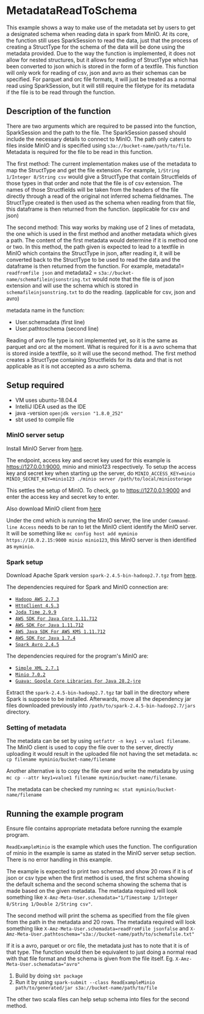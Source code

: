 # MetadataReadToSchema

This example shows a way to make use of the metadata set by users to get a designated schema when reading data in spark from MinIO.
At its core, the function still uses SparkSession to read the data, just that the process of creating a StructType for the schema of the
data will be done using the metadata provided. Due to the way the function is implemented, it does not allow for nested structures, 
but it allows for reading of StructType which has been converted to json which is stored in the form of a textfile. 
This function will only work for reading of csv, json and avro as their schemas can be specified. 
For parquet and orc file formats, it will just be treated as a normal read using SparkSession, but it will still require the filetype
for its metadata if the file is to be read through the function.

## Description of the function

There are two arguments which are required to be passed into the function, SparkSession and the path to the file. 
The SparkSession passed should include the necessary details to connect to MinIO.
The path only caters to files inside MinIO and is specified using `s3a://bucket-name/path/to/file`.
Metadata is required for the file to be read in this function.

The first method: The current implementation makes use of the metadata to map the StructType and get the file extension. For example,
`1/String 1/Integer 8/String csv` would give a StructType that contain Structfields of those types in that order and note that the file is 
of csv extension. The names of those Structfields will be taken from the headers of the file directly through a read of the original not 
inferred schema fieldnames. The StructType created is then used as the schema when reading from that file, this dataframe is then returned
from the function. (applicable for csv and json)

The second method: This way works by making use of 2 lines of metadata, the one which is used in the first method and another metadata
which gives a path. The content of the first metadata would determine if it is method one or two. In this method, the path given is expected to 
lead to a textfile in MinIO which contains the StructType in json, after reading it, it will be converted back to the StructType to be
used to read the data and the dataframe is then returned from the function. For example, metadata1= `readfromfile json` and 
metadata2 = `s3a://bucket-name/schemafileinjsonstring.txt` would note that the file is of json extension and will use the schema which is
stored in `schemafileinjsonstring.txt` to do the reading. (applicable for csv, json and avro)

metadata name in the function:
- User.schemadata              (first line)
- User.pathtoschema            (second line)

Reading of avro file type is not implemented yet, so it is the same as parquet and orc at the moment. What is required for it is a avro
schema that is stored inside a textfile, so it will use the second method. The first method creates a StructType containing Structfields
for its data and that is not applicable as it is not accepted as a avro schema.

## Setup required

- VM uses ubuntu-18.04.4
- IntelliJ IDEA used as the IDE
- java -version `openjdk version "1.8.0_252"`
- sbt used to compile file

### MinIO server setup
Install MinIO Server from [here](https://docs.min.io/docs/minio-quickstart-guide).

The endpoint, access key and secret key used for this example is https://127.0.0.1:9000, minio and minio123 respectively.
To setup the access key and secret key when starting up the server, do `MINIO_ACCESS_KEY=minio MINIO_SECRET_KEY=minio123 ./minio server /path/to/local/miniostorage`

This settles the setup of MinIO. To check, go to https://127.0.0.1:9000 and enter the access key and secret key to enter.

Also download MinIO client from [here](https://docs.min.io/docs/minio-client-quickstart-guide)

Under the cmd which is running the MinIO server, the line under `Command-line Access` needs to be ran to let the MinIO client identify the MinIO server.
It will be something like `mc config host add myminio https://10.0.2.15:9000 minio minio123`, this MinIO server is then identified as `myminio`.

### Spark setup
Download Apache Spark version `spark-2.4.5-bin-hadoop2.7.tgz` from [here](https://spark.apache.org/downloads.html).

The dependencies required for Spark and MinIO connection are:
  - [`Hadoop AWS 2.7.3`](https://mvnrepository.com/artifact/org.apache.hadoop/hadoop-aws/2.7.3)
  - [`HttpClient 4.5.3`](https://mvnrepository.com/artifact/org.apache.httpcomponents/httpclient/4.5.3)
  - [`Joda Time 2.9.9`](https://mvnrepository.com/artifact/joda-time/joda-time/2.9.9)
  - [`AWS SDK For Java Core 1.11.712`](https://mvnrepository.com/artifact/com.amazonaws/aws-java-sdk-core/1.11.712)
  - [`AWS SDK For Java 1.11.712`](https://mvnrepository.com/artifact/com.amazonaws/aws-java-sdk/1.11.712)
  - [`AWS Java SDK For AWS KMS 1.11.712`](http://mvnrepository.com/artifact/com.amazonaws/aws-java-sdk-kms/1.11.712)
  - [`AWS SDK For Java 1.7.4`](https://mvnrepository.com/artifact/com.amazonaws/aws-java-sdk/1.7.4)
  - [`Spark Avro 2.4.5`](https://mvnrepository.com/artifact/org.apache.spark/spark-avro_2.11/2.4.5)
  
The dependencies required for the program's MinIO are:
  - [`Simple XML 2.7.1`](https://mvnrepository.com/artifact/org.simpleframework/simple-xml/2.7.1)
  - [`Minio 7.0.2`](https://mvnrepository.com/artifact/io.minio/minio/7.0.2)
  - [`Guava: Google Core Libraries For Java 28.2-jre`](https://mvnrepository.com/artifact/com.google.guava/guava/28.2-jre)
  
Extract the `spark-2.4.5-bin-hadoop2.7.tgz` tar ball in the directory where Spark is suppose to be installed. 
Afterwards, move all the dependency jar files downloaded previously into `/path/to/spark-2.4.5-bin-hadoop2.7/jars` directory.

### Setting of metadata
The metadata can be set by using `setfattr -n key1 -v value1 filename`.
The MinIO client is used to copy the file over to the server, directly uploading it would result in the uploaded file not having the
set metadata. `mc cp filename myminio/bucket-name/filename`

Another alternative is to copy the file over and write the metadata by using `mc cp --attr key1=value1 filename myminio/bucket-name/filename`.

The metadata can be checked my running `mc stat myminio/bucket-name/filename`

## Running the example program

Ensure file contains appropriate metadata before running the example program.

`ReadExampleMinio` is the example which uses the function. The configuration of minio in the example is same as stated in the MinIO server 
setup section. There is no error handling in this example.

The example is expected to print two schemas and show 20 rows if it is of json or csv type when the first method is used, the first schema
showing the default schema and the second schema showing the schema that is made based on the given metadata. 
The metadata required will look something like `X-Amz-Meta-User.schemadata="1/Timestamp 1/Integer 8/String 1/Double 2/String csv"`.

The second method will print the schema as specified from the file given from the path in the metadata and 20 rows.
The metadata required will look something like `X-Amz-Meta-User.schemadata=readFromFile jsonfalse` and 
`X-Amz-Meta-User.pathtoschema="s3a://bucket-name/path/to/schemafile.txt"`

If it is a avro, parquet or orc file, the metadata just has to note that it is of that type. 
The function would then be equivalent to just doing a normal read with that file format and the schema is given from the file itself.
Eg. `X-Amz-Meta-User.schemadata="avro"`

1. Build by doing `sbt package`
2. Run it by using `spark-submit --class ReadExampleMinio path/to/generated/jar s3a://bucket-name/path/to/file`

The other two scala files can help setup schema into files for the second method.

